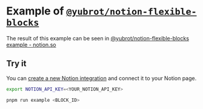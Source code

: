 # Example of [`@yubrot/notion-flexible-blocks`](https://github.com/yubrot/notion-ext/tree/main/notion-flexible-blocks)

The result of this example can be seen in [@yubrot/notion-flexible-blocks example - notion.so](https://www.notion.so/1e9b53d5317a800593a3de04458c65e5)

## Try it

You can [create a new Notion integration](https://developers.notion.com/docs/create-a-notion-integration) and connect it to your Notion page.

```bash
export NOTION_API_KEY=<YOUR_NOTION_API_KEY>

pnpm run example <BLOCK_ID>
```
